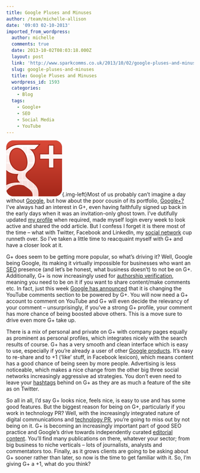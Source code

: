 ```yaml
---
title: Google Pluses and Minuses
author: /team/michelle-allison
date: '09:03 02-10-2013'
imported_from_wordpress:
  author: michelle
  comments: true
  date: 2013-10-02T08:03:18.000Z
  layout: post
  link: 'http://www.sparkcomms.co.uk/2013/10/02/google-pluses-and-minuses/'
  slug: google-pluses-and-minuses
  title: Google Pluses and Minuses
  wordpress_id: 1593
  categories:
    - Blog
  tags:
    - Google+
    - SEO
    - Social Media
    - YouTube
---
```


![google-Plus-icon](google-Plus-icon-150x150.png){.img-left}Most of us probably can’t imagine a day without [Google](http://en.wikipedia.org/wiki/Google_Ngram_Viewer), but how about the poor cousin of its portfolio, [Google+?](http://techcrunch.com/2013/07/06/google-plus-is-like-frankensteins-monster/) I’ve always had an interest in G+, even having faithfully signed up back in the early days when it was an invitation-only ghost town. I’ve dutifully updated [my profile](https://plus.google.com/u/0/105874666031864451262/posts) when required, made myself login every week to look active and shared the odd article. But I confess I forget it is there most of the time – what with Twitter, Facebook and LinkedIn, my [social network](http://www.theguardian.com/media/socialnetworking) cup runneth over. So I’ve taken a little time to reacquaint myself with G+ and have a closer look at it.

G+ does seem to be getting more popular, so what’s driving it? Well, Google being Google, its making it virtually impossible for businesses who want an [SEO](http://en.wikipedia.org/wiki/Search_engine_optimization) presence (and let’s be honest, what business doesn’t) to not be on G+. Additionally, G+ is now increasingly used for [authorship verification](http://www.business2community.com/google-plus/advice-need-google-plus-0622935), meaning you need to be on it if you want to share content/make comments etc. In fact, just this week [Google has announced](http://www.cbronline.com/news/social/youtube-changing-comments-section) that it is changing the YouTube comments section to be powered by G+. You will now need a G+ account to comment on YouTube and G+ will even decide the relevancy of your comment – unsurprisingly, if you’ve a strong G+ profile, your comment has more chance of being boosted above others. This is a move sure to drive even more G+ take up.

There is a mix of personal and private on G+ with company pages equally as prominent as personal profiles, which integrates nicely with the search results of course. G+ has a very smooth and clean interface which is easy to use, especially if you’re already a user of other [Google products](http://www.google.com/about/products/). It’s easy to re-share and to +1 (‘like’ stuff, in Facebook lexicon), which means content has a good chance of being seen by more people. Advertising is less noticeable, which makes a nice change from the other big three social networks increasingly aggressive ad strategies. You don’t even need to leave your [hashtags](http://www.hashtags.org/) behind on G+ as they are as much a feature of the site as on Twitter.

So all in all, I’d say G+ looks nice, feels nice, is easy to use and has some good features. But the biggest reason for being on G+, particularly if you work in technology PR? Well, with the increasingly integrated nature of digital communications and [technology PR](http://www.prweek.com/uk/go/technology), you’re going to miss out by not being on it. G+ is becoming an increasingly important part of good SEO practice and Google’s drive towards independently curated [editorial content](http://www.theguardian.com/media-network/media-network-blog/2013/may/10/google-content-marketing-seo). You’ll find many publications on there, whatever your sector; from big business to niche verticals – lots of journalists, analysts and commentators too. Finally, as it grows clients are going to be asking about G+ sooner rather than later, so now is the time to get familiar with it. So, I’m giving G+ a +1, what do you think? 
